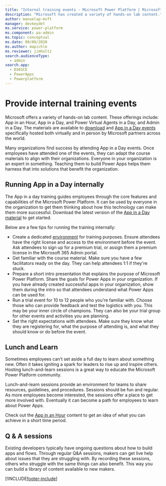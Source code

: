 ```yaml
---
title: "Internal training events - Microsoft Power Platform | MicrosoftDocs"
description: "Microsoft has created a variety of hands-on lab content."
author: manuelap-msft
manager: devkeydet
ms.service: power-platform
ms.component: pa-admin
ms.topic: conceptual
ms.date: 09/09/2020
ms.author: mapichle
ms.reviewer: jimholtz
search.audienceType: 
  - admin
search.app: 
  - D365CE
  - PowerApps
  - Powerplatform
---
```

# Provide internal training events

Microsoft offers a variety of hands-on lab content. These offerings include: App in an Hour, App in a Day, and Power Virtual Agents in a Day, and Admin in a Day. The materials are available to [download](https://aka.ms/powerplatformlabs) and [App in a Day events](https://aka.ms/aiadevent) specifically hosted both virtually and in person by Microsoft partners across the world.

Many organizations find success by attending App in a Day events. Once employees have attended one of the events, they can adapt the course materials to align with their organizations. Everyone in your organization is an expert in something. Teaching them to build Power Apps helps them harness that into solutions that benefit the organization.

## Running App in a Day internally

The App in a day training guides employees through the core features and capabilities of the Microsoft Power Platform. It can be used by everyone in the organization to get them thinking about how this technology can make them more successful. Download the latest version of the [App in a Day material](https://aka.ms/appinaday) to get started.

Below are a few tips for running the training internally:

- Create a dedicated [environment](../../admin/create-environment.md) for training purposes. Ensure attendees have the right license and access to the environment before the event. Ask attendees to sign up for a premium trial, or assign them a premium license in the Microsoft 365 Admin portal.
- Get familiar with the course material. Make sure you have a few facilitators ready on the day. They can help attendees 1:1 if they're stuck.
- Prepare a short intro presentation that explains the purpose of Microsoft Power Platform. Share the goals for Power Apps in your organization. If you have already created successful apps in your organization, show them during the intro so that attendees understand what Power Apps can be used for.
- Run a trial event for 10 to 12 people who you're familiar with. Choose those who can provide feedback and test the logistics with you. This may be your inner circle of champions. They can also be your trial group for other events and activities you are planning.
- Set the right expectations with attendees. Make sure they know what they are registering for, what the purpose of attending is, and what they should know or do before the event.

## Lunch and Learn

Sometimes employees can’t set aside a full day to learn about something new. Often it takes igniting a spark for leaders to rise up and inspire others. Hosting lunch-and-learn sessions is a great way to educate the Microsoft Power Platform community.

Lunch-and-learn sessions provide an environment for teams to share resources, guidelines, and procedures. Sessions should be fun and regular. As more employees become interested, the sessions offer a place to get more involved with. Eventually it can become a path for employees to learn about Power Apps.

Check out the [App in an Hour](https://powerapps.microsoft.com/blog/hands-on-lab-building-a-conference-app-in-60-min/) content to get an idea of what you can achieve in a short time period.

## Q & A sessions

Existing developers typically have ongoing questions about how to build apps and flows. Through regular Q&A sessions, makers can get live help about issues that they are struggling with. By recording these sessions, others who struggle with the same things can also benefit. This way you can build a library of content available to new makers.


[!INCLUDE[footer-include](../../includes/footer-banner.md)]